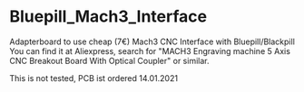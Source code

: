 # Bluepill_Mach3_Interface
Adapterboard to use cheap (7€) Mach3 CNC Interface with Bluepill/Blackpill
You can find it at Aliexpress, search for  "MACH3 Engraving machine 5 Axis CNC Breakout Board With Optical Coupler" or similar.

This is not tested, PCB ist ordered
14.01.2021

